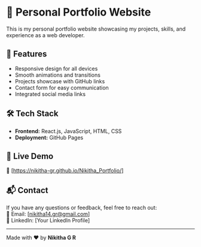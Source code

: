 # 🚀 Personal Portfolio Website  

This is my personal portfolio website showcasing my projects, skills, and experience as a web developer.  

## 🌟 Features  
- Responsive design for all devices  
- Smooth animations and transitions  
- Projects showcase with GitHub links  
- Contact form for easy communication  
- Integrated social media links  

## 🛠 Tech Stack  
- **Frontend:** React.js, JavaScript, HTML, CSS  
- **Deployment:** GitHub Pages

## 📌 Live Demo  
🔗 [https://nikitha-gr.github.io/Nikitha_Portfolio/]  

## 📬 Contact  
If you have any questions or feedback, feel free to reach out:  
📧 Email: [nikitha14.gr@gmail.com]  
🔗 LinkedIn: [Your LinkedIn Profile]  

---

Made with ❤️ by **Nikitha G R**  